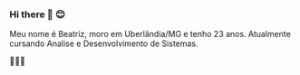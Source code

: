 ### Hi there 👋  😊 

  Meu nome é Beatriz, moro em Uberlândia/MG e tenho 23 anos. Atualmente cursando Analise e Desenvolvimento de Sistemas.
  
 👩🏻‍💻 
